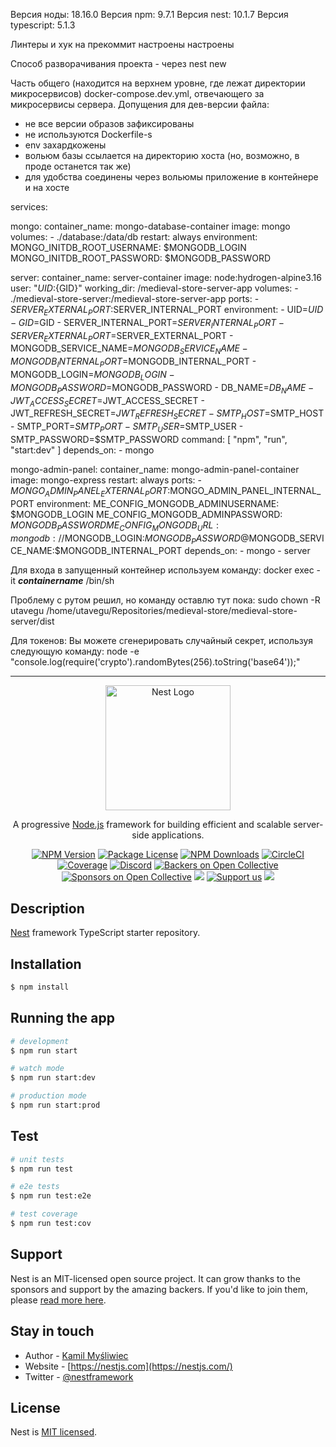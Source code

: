 Версия ноды: 18.16.0
Версия npm: 9.7.1
Версия nest: 10.1.7
Версия typescript: 5.1.3

Линтеры и хук на прекоммит настроены настроены

Способ разворачивания проекта - через nest new

Часть общего (находится на верхнем уровне, где лежат директории микросервисов) docker-compose.dev.yml, отвечающего за микросервисы сервера.
Допущения для дев-версии файла:
- не все версии образов зафиксированы
- не используются Dockerfile-s
- env захардкожены
- вольюм базы ссылается на директорию хоста (но, возможно, в проде останется так же)
- для удобства соединены через вольюмы приложение в контейнере и на хосте

services:

  mongo:
    container_name: mongo-database-container
    image: mongo
    volumes:
      - ./database:/data/db
    restart: always
    environment:
      MONGO_INITDB_ROOT_USERNAME: $MONGODB_LOGIN
      MONGO_INITDB_ROOT_PASSWORD: $MONGODB_PASSWORD

  server:
    container_name: server-container
    image: node:hydrogen-alpine3.16
    user: "${UID}:${GID}"
    working_dir: /medieval-store-server-app
    volumes:
      - ./medieval-store-server:/medieval-store-server-app
    ports:
      - $SERVER_EXTERNAL_PORT:$SERVER_INTERNAL_PORT
    environment:
      - UID=$UID
      - GID=$GID
      - SERVER_INTERNAL_PORT=$SERVER_INTERNAL_PORT
      - SERVER_EXTERNAL_PORT=$SERVER_EXTERNAL_PORT
      - MONGODB_SERVICE_NAME=$MONGODB_SERVICE_NAME
      - MONGODB_INTERNAL_PORT=$MONGODB_INTERNAL_PORT
      - MONGODB_LOGIN=$MONGODB_LOGIN
      - MONGODB_PASSWORD=$MONGODB_PASSWORD
      - DB_NAME=$DB_NAME
      - JWT_ACCESS_SECRET=$JWT_ACCESS_SECRET
      - JWT_REFRESH_SECRET=$JWT_REFRESH_SECRET
      - SMTP_HOST=$SMTP_HOST
      - SMTP_PORT=$SMTP_PORT
      - SMTP_USER=$SMTP_USER
      - SMTP_PASSWORD=$SMTP_PASSWORD
    command: [ "npm", "run", "start:dev" ]
    depends_on:
      - mongo

  mongo-admin-panel:
    container_name: mongo-admin-panel-container
    image: mongo-express
    restart: always
    ports:
      - $MONGO_ADMIN_PANEL_EXTERNAL_PORT:$MONGO_ADMIN_PANEL_INTERNAL_PORT
    environment:
      ME_CONFIG_MONGODB_ADMINUSERNAME: $MONGODB_LOGIN
      ME_CONFIG_MONGODB_ADMINPASSWORD: $MONGODB_PASSWORD
      ME_CONFIG_MONGODB_URL: mongodb://$MONGODB_LOGIN:$MONGODB_PASSWORD@$MONGODB_SERVICE_NAME:$MONGODB_INTERNAL_PORT
    depends_on:
      - mongo
      - server


Для входа в запущенный контейнер используем команду:
docker exec -it ***containername*** /bin/sh

Проблему с рутом решил, но команду оставлю тут пока:
sudo chown -R utavegu /home/utavegu/Repositories/medieval-store/medieval-store-server/dist

Для токенов:
Вы можете сгенерировать случайный секрет, используя следующую команду:
node -e "console.log(require('crypto').randomBytes(256).toString('base64'));"

------------------------

<p align="center">
  <a href="http://nestjs.com/" target="blank"><img src="https://nestjs.com/img/logo-small.svg" width="200" alt="Nest Logo" /></a>
</p>

[circleci-image]: https://img.shields.io/circleci/build/github/nestjs/nest/master?token=abc123def456
[circleci-url]: https://circleci.com/gh/nestjs/nest

  <p align="center">A progressive <a href="http://nodejs.org" target="_blank">Node.js</a> framework for building efficient and scalable server-side applications.</p>
    <p align="center">
<a href="https://www.npmjs.com/~nestjscore" target="_blank"><img src="https://img.shields.io/npm/v/@nestjs/core.svg" alt="NPM Version" /></a>
<a href="https://www.npmjs.com/~nestjscore" target="_blank"><img src="https://img.shields.io/npm/l/@nestjs/core.svg" alt="Package License" /></a>
<a href="https://www.npmjs.com/~nestjscore" target="_blank"><img src="https://img.shields.io/npm/dm/@nestjs/common.svg" alt="NPM Downloads" /></a>
<a href="https://circleci.com/gh/nestjs/nest" target="_blank"><img src="https://img.shields.io/circleci/build/github/nestjs/nest/master" alt="CircleCI" /></a>
<a href="https://coveralls.io/github/nestjs/nest?branch=master" target="_blank"><img src="https://coveralls.io/repos/github/nestjs/nest/badge.svg?branch=master#9" alt="Coverage" /></a>
<a href="https://discord.gg/G7Qnnhy" target="_blank"><img src="https://img.shields.io/badge/discord-online-brightgreen.svg" alt="Discord"/></a>
<a href="https://opencollective.com/nest#backer" target="_blank"><img src="https://opencollective.com/nest/backers/badge.svg" alt="Backers on Open Collective" /></a>
<a href="https://opencollective.com/nest#sponsor" target="_blank"><img src="https://opencollective.com/nest/sponsors/badge.svg" alt="Sponsors on Open Collective" /></a>
  <a href="https://paypal.me/kamilmysliwiec" target="_blank"><img src="https://img.shields.io/badge/Donate-PayPal-ff3f59.svg"/></a>
    <a href="https://opencollective.com/nest#sponsor"  target="_blank"><img src="https://img.shields.io/badge/Support%20us-Open%20Collective-41B883.svg" alt="Support us"></a>
  <a href="https://twitter.com/nestframework" target="_blank"><img src="https://img.shields.io/twitter/follow/nestframework.svg?style=social&label=Follow"></a>
</p>
  <!--[![Backers on Open Collective](https://opencollective.com/nest/backers/badge.svg)](https://opencollective.com/nest#backer)
  [![Sponsors on Open Collective](https://opencollective.com/nest/sponsors/badge.svg)](https://opencollective.com/nest#sponsor)-->

## Description

[Nest](https://github.com/nestjs/nest) framework TypeScript starter repository.

## Installation

```bash
$ npm install
```

## Running the app

```bash
# development
$ npm run start

# watch mode
$ npm run start:dev

# production mode
$ npm run start:prod
```

## Test

```bash
# unit tests
$ npm run test

# e2e tests
$ npm run test:e2e

# test coverage
$ npm run test:cov
```

## Support

Nest is an MIT-licensed open source project. It can grow thanks to the sponsors and support by the amazing backers. If you'd like to join them, please [read more here](https://docs.nestjs.com/support).

## Stay in touch

- Author - [Kamil Myśliwiec](https://kamilmysliwiec.com)
- Website - [https://nestjs.com](https://nestjs.com/)
- Twitter - [@nestframework](https://twitter.com/nestframework)

## License

Nest is [MIT licensed](LICENSE).
